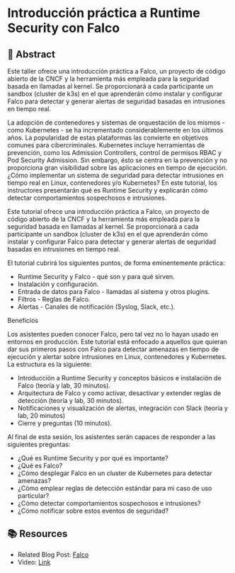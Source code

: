 # Introducción práctica a Runtime Security con Falco

## 🎯 Abstract

Este taller ofrece una introducción práctica a Falco, un proyecto de código abierto de la CNCF y la herramienta más empleada para la seguridad basada en llamadas al kernel. Se proporcionará a cada participante un sandbox (cluster de k3s) en el que aprenderán cómo instalar y configurar Falco para detectar y generar alertas de seguridad basadas en intrusiones en tiempo real.

La adopción de contenedores y sistemas de orquestación de los mismos - como Kubernetes - se ha incrementado considerablemente en los últimos años. La popularidad de estas plataformas las convierte en objetivos comunes para cibercriminales. Kubernetes incluye herramientas de prevención, como los Admission Controllers, control de permisos RBAC y Pod Security Admission. Sin embargo, ésto se centra en la prevención y no proporciona gran visibilidad sobre las aplicaciones en tiempo de ejecución. ¿Cómo implementar un sistema de seguridad para detectar intrusiones en tiempo real en Linux, contenedores y/o Kubernetes? En este tutorial, los instructores presentarán qué es Runtime Security y explicarán cómo detectar comportamientos sospechosos e intrusiones.

Este tutorial ofrece una introducción práctica a Falco, un proyecto de código abierto de la CNCF y la herramienta más empleada para la seguridad basada en llamadas al kernel. Se proporcionará a cada participante un sandbox (cluster de k3s) en el que aprenderán cómo instalar y configurar Falco para detectar y generar alertas de seguridad basadas en intrusiones en tiempo real.

El tutorial cubrirá los siguientes puntos, de forma eminentemente práctica:

- Runtime Security y Falco - qué son y para qué sirven.
- Instalación y configuración.
- Entrada de datos para Falco - llamadas al sistema y otros plugins.
- Filtros - Reglas de Falco.
- Alertas - Canales de notificación (Syslog, Slack, etc.).

Beneficios

Los asistentes pueden conocer Falco, pero tal vez no lo hayan usado en entornos en producción. Este tutorial está enfocado a aquellos que quieran dar sus primeros pasos con Falco para detectar amenazas en tiempo de ejecución y alertar sobre intrusiones en Linux, contenedores y Kubernetes. La estructura es la siguiente:

- Introducción a Runtime Security y conceptos básicos e instalación de Falco (teoría y lab, 30 minutos).
- Arquitectura de Falco y como activar, desactivar y extender reglas de detección (teoría y lab, 30 minutos).
- Notificaciones y visualización de alertas, integración con Slack (teoría y lab, 20 minutos)
- Cierre y preguntas (10 minutos).

Al final de esta sesión, los asistentes serán capaces de responder a las siguientes preguntas:

- ¿Qué es Runtime Security y por qué es importante?
- ¿Qué es Falco?
- ¿Cómo desplegar Falco en un cluster de Kubernetes para detectar amenazas?
- ¿Cómo emplear reglas de detección estándar para mi caso de uso particular?
- ¿Cómo detectar comportamientos sospechosos e intrusiones?
- ¿Cómo notificar sobre estos eventos de seguridad?

## 📚 Resources

- Related Blog Post: [Falco](https://falco.org/)
- Video: [Link](https://commons.wikimedia.org/wiki/File:EsLibre_2023_P46_-_Miguel_Hern%C3%A1ndez_Boza,_Vicente_J._Jim%C3%A9nez_Miras_-_Introducci%C3%B3n_pr%C3%A1ctica_a_Runtime_Security_con_Falco.webm)
